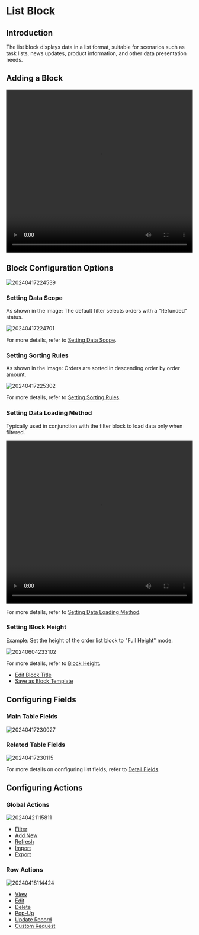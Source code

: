 # List Block

## Introduction

The list block displays data in a list format, suitable for scenarios such as task lists, news updates, product information, and other data presentation needs.

## Adding a Block

<video width="100%" height="440" controls>
      <source src="https://static-docs.nocobase.com/20240417224417.mp4" type="video/mp4">
</video>

## Block Configuration Options

![20240417224539](https://static-docs.nocobase.com/20240417224539.png)

### Setting Data Scope

As shown in the image: The default filter selects orders with a "Refunded" status.

![20240417224701](https://static-docs.nocobase.com/20240417224701.png)

For more details, refer to [Setting Data Scope](/handbook/ui/blocks/block-settings/data-scope).

### Setting Sorting Rules

As shown in the image: Orders are sorted in descending order by order amount.

![20240417225302](https://static-docs.nocobase.com/20240417225302.png)

For more details, refer to [Setting Sorting Rules](/handbook/ui/blocks/block-settings/sorting-rule).

### Setting Data Loading Method

Typically used in conjunction with the filter block to load data only when filtered.

<video width="100%" height="440" controls>
      <source src="https://static-docs.nocobase.com/20240417225539.mp4" type="video/mp4">
</video>

For more details, refer to [Setting Data Loading Method](/handbook/ui/blocks/block-settings/loading-mode).

### Setting Block Height

Example: Set the height of the order list block to "Full Height" mode.

![20240604233102](https://static-docs.nocobase.com/20240604233102.gif)

For more details, refer to [Block Height](/handbook/ui/blocks/block-settings/block-height).

- [Edit Block Title](/handbook/ui/blocks/block-settings/block-title)
- [Save as Block Template](/handbook/ui/blocks/block-settings/block-template)

## Configuring Fields

### Main Table Fields

![20240417230027](https://static-docs.nocobase.com/20240417230027.png)

### Related Table Fields

![20240417230115](https://static-docs.nocobase.com/20240417230115.png)

For more details on configuring list fields, refer to [Detail Fields](/handbook/ui/fields/generic/detail-form-item).

## Configuring Actions

### Global Actions

![20240421115811](https://static-docs.nocobase.com/20240421115811.png)

- [Filter](/handbook/ui/actions/types/filter)
- [Add New](/handbook/ui/actions/types/add-new)
- [Refresh](/handbook/ui/actions/types/refresh)
- [Import](/handbook/action-import)
- [Export](/handbook/action-export)

### Row Actions

![20240418114424](https://static-docs.nocobase.com/20240418114424.png)

- [View](/handbook/ui/actions/types/view)
- [Edit](/handbook/ui/actions/types/edit)
- [Delete](/handbook/ui/actions/types/delete)
- [Pop-Up](/handbook/ui/actions/types/pop-up)
- [Update Record](/handbook/ui/actions/types/update-record)
- [Custom Request](/handbook/action-custom-request)
